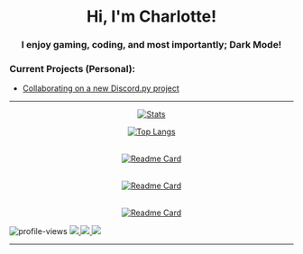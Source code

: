 <h1 align="center">Hi, I'm Charlotte!</h1>

<h3 align="center">I enjoy gaming, coding, and most importantly; Dark Mode! </br>



### Current Projects (Personal):
* <a href="https://github.com/EggDevPy/cocoaPy"> Collaborating on a new Discord.py project </a>
---
    
<div align="center">   
   
[![Stats](https://github-readme-stats.vercel.app/api?username=charlotte-2222&show_icons=true&count_private=true&include_all_commits=true&theme=omni)](https://github.com/anuraghazra/github-readme-stats)
    
[![Top Langs](https://github-readme-stats.vercel.app/api/top-langs/?username=charlotte-2222&layout=compact&langs_count=5&hide=roff,xslt&theme=omni)](https://github.com/anuraghazra/github-readme-stats)
    
<br><a href="https://github.com/charlotte-2222/FembotV3">
[![Readme Card](https://github-readme-stats.vercel.app/api/pin/?username=charlotte-2222&repo=FembotV3&theme=omni)](https://github.com/charlotte-2222/FembotV3)
 </a>

<br><a href="https://github.com/EggDevPy/cocoaPy">
[![Readme Card](https://github-readme-stats.vercel.app/api/pin/?username=EggDevPy&repo=cocoaPy&theme=omni)](https://github.com/EggDevPy/cocoaPy)
 </a>
    
<br><a href="https://github.com/charlotte-2222/VB-Final-Vet-Project">
[![Readme Card](https://github-readme-stats.vercel.app/api/pin/?username=charlotte-2222&repo=VB-Final-Vet-Project&theme=omni)](https://github.com/charlotte-2222/VB-Final-Vet-Project)
 </a>
    
    
</div>


<p align="left"> 
<img src="https://komarev.com/ghpvc/?username=im-zach&label=Profile%20views&color=0e75b6&style=flat" alt="profile-views"> 
    
<a href="https://www.linkedin.com/in/charlotte-childers-2500b2235/">
<img src="https://img.shields.io/badge/LinkedIn-0077B5?style=for-the-badge&logo=linkedin&logoColor=white">
</a>
    
 <a href="https://twitter.com/Charlotte_cjc">
<img src="https://img.shields.io/badge/Twitter-1DA1F2?style=for-the-badge&logo=twitter&logoColor=white">
</a>
    

<img src="http://ForTheBadge.com/images/badges/built-with-love.svg">


</p>




---
 
